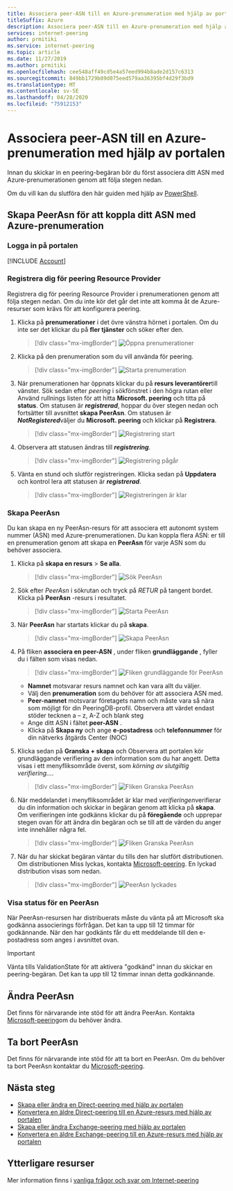 ```yaml
---
title: Associera peer-ASN till en Azure-prenumeration med hjälp av portalen
titleSuffix: Azure
description: Associera peer-ASN till en Azure-prenumeration med hjälp av portalen
services: internet-peering
author: prmitiki
ms.service: internet-peering
ms.topic: article
ms.date: 11/27/2019
ms.author: prmitiki
ms.openlocfilehash: cee548aff49cd5e4a57eed994b8ade2d157c6313
ms.sourcegitcommit: 849bb1729b89d075eed579aa36395bf4d29f3bd9
ms.translationtype: MT
ms.contentlocale: sv-SE
ms.lasthandoff: 04/28/2020
ms.locfileid: "75912153"
---
```

# <a name="associate-peer-asn-to-azure-subscription-using-the-portal"></a>Associera peer-ASN till en Azure-prenumeration med hjälp av portalen

Innan du skickar in en peering-begäran bör du först associera ditt ASN med Azure-prenumerationen genom att följa stegen nedan.

Om du vill kan du slutföra den här guiden med hjälp av [PowerShell](howto-subscription-association-powershell.md).

## <a name="create-peerasn-to-associate-your-asn-with-azure-subscription"></a>Skapa PeerAsn för att koppla ditt ASN med Azure-prenumeration

### <a name="sign-in-to-the-portal"></a>Logga in på portalen
[!INCLUDE [Account](./includes/account-portal.md)]

### <a name="register-for-peering-resource-provider"></a>Registrera dig för peering Resource Provider
Registrera dig för peering Resource Provider i prenumerationen genom att följa stegen nedan. Om du inte kör det går det inte att komma åt de Azure-resurser som krävs för att konfigurera peering.

1. Klicka på **prenumerationer** i det övre vänstra hörnet i portalen. Om du inte ser det klickar du på **fler tjänster** och söker efter den.

    > [!div class="mx-imgBorder"]
    > ![Öppna prenumerationer](./media/rp-subscriptions-open.png)

1. Klicka på den prenumeration som du vill använda för peering.

    > [!div class="mx-imgBorder"]
    > ![Starta prenumeration](./media/rp-subscriptions-launch.png)

1. När prenumerationen har öppnats klickar du på **resurs leverantörer**till vänster. Sök sedan efter *peering* i sökfönstret i den högra rutan eller Använd rullnings listen för att hitta **Microsoft. peering** och titta på **status**. Om statusen är ***registrerad***, hoppar du över stegen nedan och fortsätter till avsnittet **skapa PeerAsn**. Om statusen är ***NotRegistered***väljer du **Microsoft. peering** och klickar på **Registrera**.

    > [!div class="mx-imgBorder"]
    > ![Registrering start](./media/rp-register-start.png)

1. Observera att statusen ändras till ***registrering***.

    > [!div class="mx-imgBorder"]
    > ![Registrering pågår](./media/rp-register-progress.png)

1. Vänta en stund och slutför registreringen. Klicka sedan på **Uppdatera** och kontrol lera att statusen är ***registrerad***.

    > [!div class="mx-imgBorder"]
    > ![Registreringen är klar](./media/rp-register-completed.png)

### <a name="create-peerasn"></a>Skapa PeerAsn
Du kan skapa en ny PeerAsn-resurs för att associera ett autonomt system nummer (ASN) med Azure-prenumerationen. Du kan koppla flera ASN: er till en prenumeration genom att skapa en **PeerAsn** för varje ASN som du behöver associera.

1. Klicka på **skapa en resurs** > **Se alla**.

    > [!div class="mx-imgBorder"]
    > ![Sök PeerAsn](./media/peerasn-seeall.png)

1. Sök efter *PeerAsn* i sökrutan och tryck på *RETUR* på tangent bordet. Klicka på **PeerAsn** -resurs i resultatet.

    > [!div class="mx-imgBorder"]
    > ![Starta PeerAsn](./media/peerasn-launch.png)

1. När **PeerAsn** har startats klickar du på **skapa**.

    > [!div class="mx-imgBorder"]
    > ![Skapa PeerAsn](./media/peerasn-create.png)

1. På fliken **associera en peer-ASN** , under fliken **grundläggande** , fyller du i fälten som visas nedan.

    > [!div class="mx-imgBorder"]
    > ![Fliken grundläggande för PeerAsn](./media/peerasn-basics-tab.png)

    * **Namnet** motsvarar resurs namnet och kan vara allt du väljer.  
    * Välj den **prenumeration** som du behöver för att associera ASN med.
    * **Peer-namnet** motsvarar företagets namn och måste vara så nära som möjligt för din PeeringDB-profil. Observera att värdet endast stöder tecknen a – z, A-Z och blank steg
    * Ange ditt ASN i fältet **peer-ASN** .
    * Klicka på **Skapa ny** och ange **e-postadress** och **telefonnummer** för din nätverks åtgärds Center (NOC)
1. Klicka sedan på **Granska + skapa** och Observera att portalen kör grundläggande verifiering av den information som du har angett. Detta visas i ett menyfliksområde överst, som *körning av slutgiltig verifiering...*.

    > [!div class="mx-imgBorder"]
    > ![Fliken Granska PeerAsn](./media/peerasn-review-tab-validation.png)

1. När meddelandet i menyfliksområdet är klar med *verifieringen*verifierar du din information och skickar in begäran genom att klicka på **skapa**. Om verifieringen inte godkänns klickar du på **föregående** och upprepar stegen ovan för att ändra din begäran och se till att de värden du anger inte innehåller några fel.

    > [!div class="mx-imgBorder"]
    > ![Fliken Granska PeerAsn](./media/peerasn-review-tab.png)

1. När du har skickat begäran väntar du tills den har slutfört distributionen. Om distributionen Miss lyckas, kontakta [Microsoft-peering](mailto:peering@microsoft.com). En lyckad distribution visas som nedan.

    > [!div class="mx-imgBorder"]
    > ![PeerAsn lyckades](./media/peerasn-success.png)

### <a name="view-status-of-a-peerasn"></a>Visa status för en PeerAsn
När PeerAsn-resursen har distribuerats måste du vänta på att Microsoft ska godkänna associerings förfrågan. Det kan ta upp till 12 timmar för godkännande. När den har godkänts får du ett meddelande till den e-postadress som anges i avsnittet ovan.

> [!IMPORTANT]
> Vänta tills ValidationState för att aktivera "godkänd" innan du skickar en peering-begäran. Det kan ta upp till 12 timmar innan detta godkännande.

## <a name="modify-peerasn"></a>Ändra PeerAsn
Det finns för närvarande inte stöd för att ändra PeerAsn. Kontakta [Microsoft-peering](mailto:peering@microsoft.com)om du behöver ändra.

## <a name="delete-peerasn"></a>Ta bort PeerAsn
Det finns för närvarande inte stöd för att ta bort en PeerAsn. Om du behöver ta bort PeerAsn kontaktar du [Microsoft-peering](mailto:peering@microsoft.com).

## <a name="next-steps"></a>Nästa steg

* [Skapa eller ändra en Direct-peering med hjälp av portalen](howto-direct-portal.md)
* [Konvertera en äldre Direct-peering till en Azure-resurs med hjälp av portalen](howto-legacy-direct-portal.md)
* [Skapa eller ändra Exchange-peering med hjälp av portalen](howto-exchange-portal.md)
* [Konvertera en äldre Exchange-peering till en Azure-resurs med hjälp av portalen](howto-legacy-exchange-portal.md)

## <a name="additional-resources"></a>Ytterligare resurser

Mer information finns i [vanliga frågor och svar om Internet-peering](faqs.md)